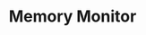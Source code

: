 ---
uid: np1e_memory-monitor
title: Memory Monitor
memoryMonitor: true
hardware: Neuropixels v1e Headstage
hardwareOperator: NeuropixelsV1eHeadstage
workflowDirectory: np1e/overview
---